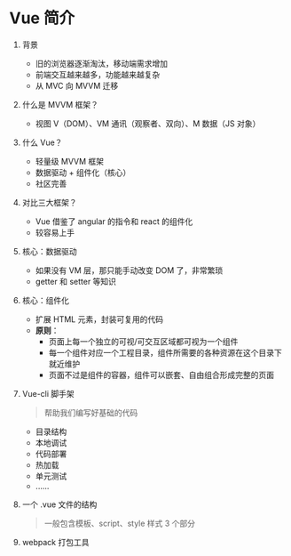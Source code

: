 # Vue 简介

1. 背景

   - 旧的浏览器逐渐淘汰，移动端需求增加
   - 前端交互越来越多，功能越来越复杂
   - 从 MVC 向 MVVM 迁移

2. 什么是 MVVM 框架？

   - 视图 V（DOM）、VM 通讯（观察者、双向）、M 数据（JS 对象）

3. 什么 Vue？

   - 轻量级 MVVM 框架
   - 数据驱动 + 组件化（核心）
   - 社区完善

4. 对比三大框架？

   - Vue 借鉴了 angular 的指令和 react 的组件化
   - 较容易上手

5. 核心：数据驱动

   - 如果没有 VM 层，那只能手动改变 DOM 了，非常繁琐
   - getter 和 setter 等知识

6. 核心：组件化

   - 扩展 HTML 元素，封装可复用的代码
   - **原则**：
     - 页面上每一个独立的可视/可交互区域都可视为一个组件
     - 每一个组件对应一个工程目录，组件所需要的各种资源在这个目录下就近维护
     - 页面不过是组件的容器，组件可以嵌套、自由组合形成完整的页面

7. Vue-cli 脚手架

   > 帮助我们编写好基础的代码

   - 目录结构
   - 本地调试
   - 代码部署
   - 热加载
   - 单元测试
   - ......

8. 一个 .vue 文件的结构

   > 一般包含模板、script、style 样式 3 个部分

9. webpack 打包工具
